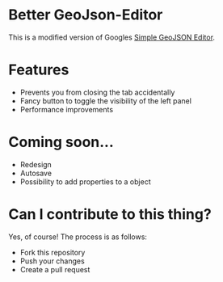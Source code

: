 # Better GeoJson-Editor

This is a modified version of Googles [Simple GeoJSON Editor](https://google-developers.appspot.com/maps/documentation/utils/geojson/).

# Features

+ Prevents you from closing the tab accidentally
+ Fancy button to toggle the visibility of the left panel
+ Performance improvements

# Coming soon...

+ Redesign
+ Autosave
+ Possibility to add properties to a object

# Can I contribute to this thing?

Yes, of course! The process is as follows:

+ Fork this repository
+ Push your changes
+ Create a pull request
